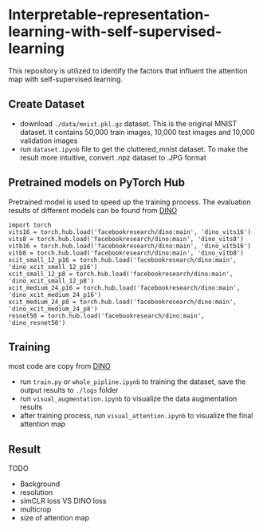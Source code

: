 # Interpretable-representation-learning-with-self-supervised-learning
This repository is utilized to identify the factors that influent the attention map with self-supervised learning.
## Create Dataset
- download `./data/mnist.pkl.gz` dataset. This is the original MNIST dataset. It contains 50,000 train images, 10,000 test images and 10,000 validation images <br>
- run `dataset.ipynb` file to get the cluttered_mnist dataset. To make the result more intuitive, convert .npz dataset to .JPG format <br>
## Pretrained models on PyTorch Hub
Pretrained model is used to speed up the training process. The evaluation results of different models can be found from [DINO](https://github.com/facebookresearch/dino) <br>
```
import torch 
vits16 = torch.hub.load('facebookresearch/dino:main', 'dino_vits16') 
vits8 = torch.hub.load('facebookresearch/dino:main', 'dino_vits8') 
vitb16 = torch.hub.load('facebookresearch/dino:main', 'dino_vitb16') 
vitb8 = torch.hub.load('facebookresearch/dino:main', 'dino_vitb8') 
xcit_small_12_p16 = torch.hub.load('facebookresearch/dino:main', 'dino_xcit_small_12_p16') 
xcit_small_12_p8 = torch.hub.load('facebookresearch/dino:main', 'dino_xcit_small_12_p8') 
xcit_medium_24_p16 = torch.hub.load('facebookresearch/dino:main', 'dino_xcit_medium_24_p16') 
xcit_medium_24_p8 = torch.hub.load('facebookresearch/dino:main', 'dino_xcit_medium_24_p8') 
resnet50 = torch.hub.load('facebookresearch/dino:main', 'dino_resnet50')
```
## Training
most code are copy from [DINO](https://github.com/facebookresearch/dino) <br>
- run `train.py` or `whole_pipline.ipynb` to training the dataset, save the output results to `./logs` folder <br>
- run `visual_augmentation.ipynb` to visualize the data augmentation results <br>
- after training process, run `visual_attention.ipynb` to visualize the final attention map <br>
## Result
TODO
- Background
- resolution
- simCLR loss VS DINO loss
- multicrop
- size of attention map

